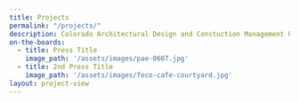 ```yaml
---
title: Projects
permalink: "/projects/"
description: Colorado Architectural Design and Constuction Management Projects, Commercial and Residential
on-the-boards:
  - title: Press Title
    image_path: '/assets/images/pae-0607.jpg'
  - title: 2nd Press Title
    image_path: '/assets/images/foco-cafe-courtyard.jpg'
layout: project-view
---
```


